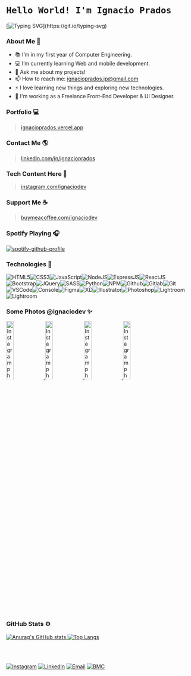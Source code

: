 <!-- **IgnacioPrados/Ignacio-Prados** is a ✨ _special_ ✨ repository because its `README.md` (this file) appears on your GitHub profile. -->

# `Hello World! I'm Ignacio Prados`
[![Typing SVG](https://readme-typing-svg.herokuapp.com?font=comfortaa&color=8b72af&size=24&width=500&lines=Argentinian+Software+Developer.;Front-End+Developer.;UI+Designer.;Computer+Engineering+Student.;Tech+Enthusiast.;Nice+to+meet+you...)](https://git.io/typing-svg)

### About Me 🧠
- 📚 I’m in my first year of Computer Engineering.
- 💻 I’m currently learning Web and mobile development.
- 💬 Ask me about my projects!
- 📫 How to reach me: ignacioprados.ip@gmail.com
- ⚡ I love learning new things and exploring new technologies.
- 🚩 I'm working as a Freelance Front-End Developer & UI Designer.

###  Portfolio 💻
> <a href="https://ignacioprados.vercel.app"  target="_blank">ignacioprados.vercel.app</a>

###  Contact Me 🌎
> <a  href="https://www.linkedin.com/in/ignacioprados"  target="_blank">linkedin.com/in/ignacioprados</a>

###  Tech Content Here 📸
> <a  href="https://www.instagram.com/ignaciodev"  target="_blank">instagram.com/ignaciodev</a>

###  Support Me ☕
 > <a  href="https://www.buymeacoffee.com/ignaciodev"  target="_blank">buymeacoffee.com/ignaciodev</a>

### Spotify Playing 🎧 
[![spotify-github-profile](https://spotify-github-profile.vercel.app/api/view?uid=ignamusic02&cover_image=true&theme=novatorem)](https://spotify-github-profile.vercel.app/api/view?uid=ignamusic02&redirect=true)

### Technologies 📱
![HTML5](https://img.icons8.com/color/30/html-5.png)![CSS3](https://img.icons8.com/color/30/css3.png)![JavaScript](https://img.icons8.com/color/30/javascript.png)![NodeJS](https://img.icons8.com/color/30/nodejs.png)![ExpressJS](https://img.icons8.com/color/30/express.png)![ReactJS](https://img.icons8.com/color/30/react-native.png)![Bootstrap](https://img.icons8.com/color/30/bootstrap.png)![JQuery](https://img.icons8.com/ios-filled/30/000000/jquery.png)![SASS](https://img.icons8.com/color/30/sass.png)![Python](https://img.icons8.com/color/30/000000/python--v1.png)![NPM](https://img.icons8.com/color/30/npm.png)![Github](https://img.icons8.com/fluency/30/000000/github.png)![Gitlab](https://img.icons8.com/color/30/gitlab.png)![Git](https://img.icons8.com/color/30/git.png)![VSCode](https://img.icons8.com/color/30/visual-studio-code-2019.png)<!--![VueJS](https://img.icons8.com/color/30/vue-js.png)-->![Console](https://img.icons8.com/color/30/console.png)![Figma](https://img.icons8.com/color/30/000000/figma--v1.png)![XD](https://img.icons8.com/color/30/000000/adobe-xd--v1.png)![Illustrator](https://img.icons8.com/color/30/000000/adobe-illustrator.png)![Photoshop](https://img.icons8.com/color/30/000000/adobe-photoshop.png)![Lightroom](https://img.icons8.com/color/30/000000/adobe-lightroom.png)![Lightroom](https://img.icons8.com/color/30/000000/adobe-premiere-pro.png)

### Some Photos @ignaciodev ✨
<a href='https://www.instagram.com/p/CRpZ1zSjlQN/' target='_blank'>
  <img width='20%' src='https://raw.githubusercontent.com/IgnacioPrados/IgnacioPrados/main/IMG_3220.jpg' alt='Instagram photo' />
</a>
<a href='https://www.instagram.com/p/CSKqH93niXK/' target='_blank'>
  <img width='20%' src='https://raw.githubusercontent.com/IgnacioPrados/IgnacioPrados/main/IMG_3346.jpg' alt='Instagram photo' />
</a>
<a href='https://www.instagram.com/p/CR9r39YnvJd/' target='_blank'>
  <img width='20%' src='https://raw.githubusercontent.com/IgnacioPrados/IgnacioPrados/main/IMG_3294.jpg' alt='Instagram photo' />
</a>
<a href='https://www.instagram.com/p/CR4eeDND3cd/' target='_blank'>
  <img width='20%' src='https://raw.githubusercontent.com/IgnacioPrados/IgnacioPrados/main/IMG_3276.jpg' alt='Instagram photo' />
</a>

###  GitHub Stats ⚙
[![Anurag's GitHub stats](https://github-readme-stats.vercel.app/api?username=IgnacioPrados&show_icons=true&title_color=8b72af&icon_color=8b72af&bg_color=222&text_color=FFF&hide_border=true)
![Top Langs](https://github-readme-stats.vercel.app/api/top-langs/?username=IgnacioPrados&layout=compact&title_color=8b72af&icon_color=8b72af&bg_color=222&text_color=FFF&hide_border=true)](https://github.com/anuraghazra/github-readme-stats)

<br><br>

[![Instagram](https://img.shields.io/badge/Instagram-orange.svg?&style=flat-square&logo=instagram&logoColor=white)](https://www.instagram.com/ignaciodev)<!-- [![Twitter](https://img.shields.io/badge/Twitter-%231DA1F2.svg?&style=flat-square&logo=twitter&logoColor=white)](https://twitter.com/)--> [![LinkedIn](https://img.shields.io/badge/LinkedIn-%230077B5.svg?&style=flat-square&logo=linkedin&logoColor=white)](https://www.linkedin.com/in/ignacioprados)<!--  [![YouTube](https://img.shields.io/badge/YouTube-%23FF0000.svg?&style=flat-square&logo=youtube&logoColor=white)](https://youtube.com/)  [![DEV](https://img.shields.io/badge/DEV-%23000000.svg?&style=flat-square&logo=dev.to&logoColor=white)](https://dev.to/ignacioprados)--> [![Email](https://img.shields.io/badge/Email-critical.svg?&style=flat-square&logo=Gmail&logoColor=white)](mailto:ignacioprados.ip@gmail.com) [![BMC](https://img.shields.io/badge/BuyMeaCoffee-%23FFDD00.svg?&style=flat-square&logo=buy-me-a-coffee&logoColor=black)](https://www.buymeacoffee.com/ignaciodev)
